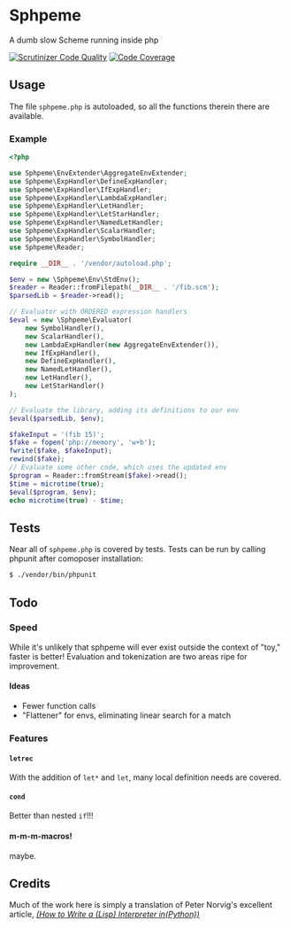 # Sphpeme

A dumb slow Scheme running inside php

[![Scrutinizer Code
Quality](https://img.shields.io/scrutinizer/g/mattwellss/sphpeme/master.svg?style=flat-square)](https://scrutinizer-ci.com/g/mattwellss/sphpeme/?branch=master)
[![Code Coverage](https://img.shields.io/scrutinizer/coverage/g/mattwellss/sphpeme/master.svg?style=flat-square)](https://scrutinizer-ci.com/g/mattwellss/sphpeme/?branch=master)

## Usage

The file `sphpeme.php` is autoloaded, so all the functions therein
there are available.

### Example

```php
<?php

use Sphpeme\EnvExtender\AggregateEnvExtender;
use Sphpeme\ExpHandler\DefineExpHandler;
use Sphpeme\ExpHandler\IfExpHandler;
use Sphpeme\ExpHandler\LambdaExpHandler;
use Sphpeme\ExpHandler\LetHandler;
use Sphpeme\ExpHandler\LetStarHandler;
use Sphpeme\ExpHandler\NamedLetHandler;
use Sphpeme\ExpHandler\ScalarHandler;
use Sphpeme\ExpHandler\SymbolHandler;
use Sphpeme\Reader;

require __DIR__ . '/vendor/autoload.php';

$env = new \Sphpeme\Env\StdEnv();
$reader = Reader::fromFilepath(__DIR__ . '/fib.scm');
$parsedLib = $reader->read();

// Evaluator with ORDERED expression handlers
$eval = new \Sphpeme\Evaluator(
    new SymbolHandler(),
    new ScalarHandler(),
    new LambdaExpHandler(new AggregateEnvExtender()),
    new IfExpHandler(),
    new DefineExpHandler(),
    new NamedLetHandler(),
    new LetHandler(),
    new LetStarHandler()
);

// Evaluate the library, adding its definitions to our env
$eval($parsedLib, $env);

$fakeInput = '(fib 15)';
$fake = fopen('php://memory', 'w+b');
fwrite($fake, $fakeInput);
rewind($fake);
// Evaluate some other code, which uses the updated env
$program = Reader::fromStream($fake)->read();
$time = microtime(true);
$eval($program, $env);
echo microtime(true) - $time;
```

## Tests

Near all of `sphpeme.php` is covered by tests. Tests can be run by
calling phpunit after comoposer installation:
```sh
$ ./vendor/bin/phpunit
```

## Todo

### Speed

While it's unlikely that sphpeme will ever exist outside the context
of "toy," faster is better! Evaluation and tokenization are two areas
ripe for improvement.

#### Ideas

 - Fewer function calls
 - "Flattener" for envs, eliminating linear search for a match

### Features

#### `letrec`

With the addition of `let*` and `let`, many local definition needs are
covered. 

#### `cond`

Better than nested `if`!!!

#### m-m-m-macros!

maybe.

## Credits

Much of the work here is simply a translation of Peter Norvig's
excellent article, [*(How to Write a (Lisp) Interpreter
in(Python))*](http://norvig.com/lispy.html)
